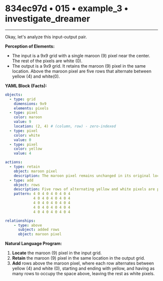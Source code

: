 # 834ec97d • 015 • example_3 • investigate_dreamer

---
Okay, let's analyze this input-output pair.

**Perception of Elements:**

*   The input is a 9x9 grid with a single maroon (9) pixel near the center. The rest of the pixels are white (0).
*   The output is a 9x9 grid. It retains the maroon (9) pixel in the same location. Above the maroon pixel are five rows that alternate between yellow (4) and white(0).

**YAML Block (Facts):**



```yaml
objects:
  - type: grid
    dimensions: 9x9
    elements: pixels
  - type: pixel
    color: maroon
    value: 9
    location: (2, 4) # (column, row) - zero-indexed
  - type: pixel
    color: white
    value: 0
  - type: pixel
    color: yellow
    value: 4

actions:
  - type: retain
    object: maroon pixel
    description: The maroon pixel remains unchanged in its original location.
  - type: add
    object: rows
    description: Five rows of alternating yellow and white pixels are present above original maroon pixel.
    pattern: 4 0 4 0 4 0 4 0 4
             4 0 4 0 4 0 4 0 4
             4 0 4 0 4 0 4 0 4
             4 0 4 0 4 0 4 0 4
             4 0 4 0 4 0 4 0 4

relationships:
    - type: above
      subject: added rows
      object: maroon pixel
```



**Natural Language Program:**

1.  **Locate** the maroon (9) pixel in the input grid.
2.  **Retain** the maroon (9) pixel in the same location in the output grid.
3.  **Add** rows above the maroon pixel, where each row alternates between yellow (4) and white (0), starting and ending with yellow, and having as many rows to occupy the space above, leaving the rest as white pixels.

